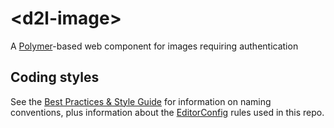 # \<d2l-image\>

A [Polymer](https://www.polymer-project.org/)-based web component for images requiring authentication

## Coding styles

See the [Best Practices & Style Guide](https://github.com/Brightspace/valence-ui-docs/wiki/Best-Practices-&-Style-Guide) for information on naming conventions, plus information about the [EditorConfig](http://editorconfig.org) rules used in this repo.
